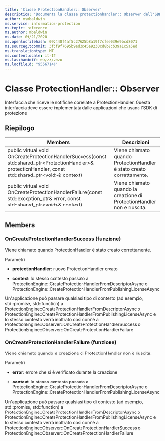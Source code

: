 ```yaml
---
title: 'Classe ProtectionHandler:: Observer'
description: "Documenta la classe protectionhandler:: Observer dell'SDK Microsoft Information Protection (MIP)."
author: msmbaldwin
ms.service: information-protection
ms.topic: reference
ms.author: mbaldwin
ms.date: 09/21/2020
ms.openlocfilehash: 092448f4af5c27625b8a19f7cfea039e9bcd8071
ms.sourcegitcommit: 3f5f9f7695b9ed3c45e9230cd8b8cb39a1c5a5ed
ms.translationtype: MT
ms.contentlocale: it-IT
ms.lasthandoff: 09/23/2020
ms.locfileid: "95567140"
---
```

# <a name="class-protectionhandlerobserver"></a>Classe ProtectionHandler:: Observer 
Interfaccia che riceve le notifiche correlate a ProtectionHandler.
Questa interfaccia deve essere implementata dalle applicazioni che usano l'SDK di protezione
  
## <a name="summary"></a>Riepilogo
 Members                        | Descrizioni                                
--------------------------------|---------------------------------------------
public virtual void OnCreateProtectionHandlerSuccess(const std::shared_ptr\<ProtectionHandler\>& protectionHandler, const std::shared_ptr\<void\>& context)  |  Viene chiamato quando ProtectionHandler è stato creato correttamente.
public virtual void OnCreateProtectionHandlerFailure(const std::exception_ptr& error, const std::shared_ptr\<void\>& context)  |  Viene chiamato quando la creazione di ProtectionHandler non è riuscita.
  
## <a name="members"></a>Members
  
### <a name="oncreateprotectionhandlersuccess-function"></a>OnCreateProtectionHandlerSuccess (funzione)
Viene chiamato quando ProtectionHandler è stato creato correttamente.

Parametri  
* **protectionHandler**: nuovo ProtectionHandler creato


* **context**: lo stesso contesto passato a ProtectionEngine::CreateProtectionHandlerFromDescriptorAsync o ProtectionEngine::CreateProtectionHandlerFromPublishingLicenseAsync


Un'applicazione può passare qualsiasi tipo di contesto (ad esempio, std::promise, std::function) a ProtectionEngine::CreateProtectionHandlerFromDescriptorAsync o ProtectionEngine::CreateProtectionHandlerFromPublishingLicenseAsync e lo stesso contesto verrà inoltrato così com'è a ProtectionEngine::Observer::OnCreateProtectionHandlerSuccess o ProtectionEngine::Observer::OnCreateProtectionHandlerFailure
  
### <a name="oncreateprotectionhandlerfailure-function"></a>OnCreateProtectionHandlerFailure (funzione)
Viene chiamato quando la creazione di ProtectionHandler non è riuscita.

Parametri  
* **error**: errore che si è verificato durante la creazione 


* **context**: lo stesso contesto passato a ProtectionEngine::CreateProtectionHandlerFromDescriptorAsync o ProtectionEngine::CreateProtectionHandlerFromPublishingLicenseAsync


Un'applicazione può passare qualsiasi tipo di contesto (ad esempio, std::promise, std::function) a ProtectionEngine::CreateProtectionHandlerFromDescriptorAsync o ProtectionEngine::CreateProtectionHandlerFromPublishingLicenseAsync e lo stesso contesto verrà inoltrato così com'è a ProtectionEngine::Observer::OnCreateProtectionHandlerSuccess o ProtectionEngine::Observer::OnCreateProtectionHandlerFailure
